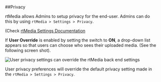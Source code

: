 ##Privacy

rtMedia allows Admins to setup privacy for the end-user. Admins can do this by using `rtMedia > Settings > Privacy`.

(Check [rtMedia Settings Documentation](../settings/settings.md)

If **User Override** is enabled by setting the switch to **ON**, a drop-down list appears so that users can choose who sees their uploaded media. (See the following screen shot).

![User privacy settings can override the rtMedia back end settings](https://rtcamp.com/wp-content/uploads/2013/09/UsersSettingPrivacyBuddyPressUpdates.png)

User privacy preferences will override the default privacy setting made in the `rtMedia > Settings > Privacy`.
